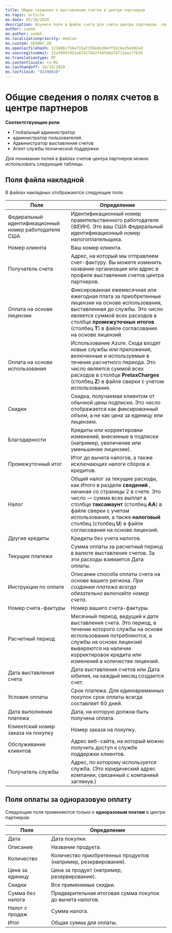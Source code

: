```yaml
---
title: Общие сведения о выставлении счетов в центре партнеров
ms.topic: article
ms.date: 05/18/2020
description: Изучите поля в файле счета для счета центра партнеров. сведения включают поля и определения для всех полей счета и одноразовые поля оплаты.
author: sodeb
ms.author: sodeb
ms.localizationpriority: medium
ms.custom: SEOMAY.20
ms.openlocfilehash: 121b0bc756e715af358eda30eff92cba35e802ed
ms.sourcegitcommit: 22af0997d52a87417b62f44fb0a7d711bec77b35
ms.translationtype: MT
ms.contentlocale: ru-RU
ms.lasthandoff: 10/19/2020
ms.locfileid: "92198010"
---
```

# <a name="understand-partner-center-billing-invoice-fields"></a>Общие сведения о полях счетов в центре партнеров

**Соответствующие роли**

- Глобальный администратор
- администратор пользователей.
- Администратор выставления счетов
- Агент службы технической поддержки

Для понимания полей в файлах счетов центра партнеров можно использовать следующие таблицы.

## <a name="invoice-file-fields"></a>Поля файла накладной

В файлах накладных отображаются следующие поля.

| Поле | Определение |
| ----- | ---------- |
| Федеральный идентификационный номер работодателя США | Идентификационный номер правительственного работодателя (ФЕИН). Это ваш США Федеральный идентификационный номер налогоплательщика. |
| Номер клиента | Ваш номер клиента. |
| Получатель счета | Адрес, на который мы отправляем счет-фактуру. Вы можете изменить название организации или адрес в профиле выставления счетов центра партнеров. |
| Оплата на основе лицензии | Фиксированная ежемесячная или ежегодная плата за приобретенные лицензии на основе использования, выставленная до службы. Это число является суммой всех расходов в столбце **промежуточных итогов** (столбец **T**) в файле согласования на основе лицензий. |
| Оплата на основе использования | Использование Azure. Сюда входят новые службы или приложения, включенные и используемые в течение расчетного периода. Это число является суммой всех расходов в столбце **PretaxCharges** (столбец **Z**) в файле сверки с учетом использования. |
| Скидки | Скидка, получаемая клиентом от обычной цены подписки. Это число отображается как *фиксированный объем*, а не как цена за единицу или лицензию. |
| Благодарности | Кредиты или корректировки изменений, внесенные в подписки (например, увеличение или уменьшение лицензии). |
| Промежуточный итог | Итог до вычета налогов, а также исключающих налоги сборов и кредитов. |
| Налог | Общий налог за текущие расходы, как Итого в разделе **сведений** , начиная со страницы 2 в счете. Это число — сумма всех выплат в столбце **таксамаунт** (столбец **AA**) в файле сверки с учетом использования, а также **налоговый** столбец (столбец **U**) в файле согласования на основе лицензий. |
| Другие кредиты | Кредиты без учета налогов. |
| Текущие платежи | Сумма оплаты за расчетный период в валюте выставления счетов. За эти расходы взимается Дата оплаты. |
| Инструкции по оплате | Описание способа оплаты счета на основе вашего региона. *При создании платежа всегда обязательно включайте номер счета.* |
| Номер счета-фактуры | Номер вашего счета-фактуры. |
| Расчетный период | Месячный период, ведущий к дате выставления счета. Это период, в течение которого службы на основе использования потребляются, а службы на основе лицензий выверяются на наличие корректировок кредита или изменений в количестве лицензий. |
| Дата выставления счета | Дата выставления счетов или Дата юбилея, на каждый месяц создается счет. |
| Условия оплаты | Срок платежа. Для единовременных покупок срок оплаты всегда составляет 60 дней. |
| Дата выполнения платежа | Дата, на которую должна быть получена оплата. |
| Клиентский номер заказа на покупку | Номер заказа на покупку. |
| Обслуживание клиентов | Адрес веб-сайта, на который можно получить доступ к службе поддержки клиентов. |
| Получатель службы | Адрес, по которому используется служба. (Это юридический адрес компании, связанный с компанией заглянув.) |

## <a name="one-time-charges-fields"></a>Поля оплаты за одноразовую оплату

Следующие поля применяются только к **одноразовым платам** в центре партнеров:

| Поле | Определение |
| ----- | ---------- |
| Дата | Дата покупки. |
| Описание | Название продукта. |
| Количество | Количество приобретенных продуктов (например, резервирования). |
| Цена за единицу | Цена за продукт (например, резервирование). |
| Скидки | Все применимые скидки. |
| Сумма без налога | Предварительная итоговая сумма покупок до вычета налогов. |
| Налог с продаж | Сумма налога. |
| Итог | Общая сумма для оплаты. |
